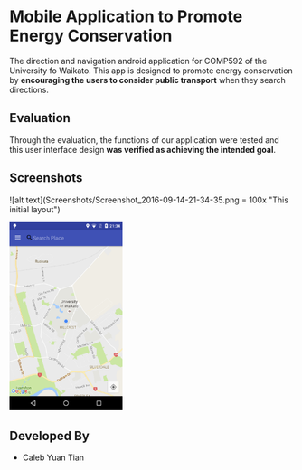 # Mobile Application to Promote Energy Conservation

The direction and navigation android application for COMP592 of the University fo Waikato. This app is designed to promote energy conservation by **encouraging the users to consider public transport** when they search directions.

## Evaluation

Through the evaluation, the functions of our application were tested and this user interface design **was verified as achieving the intended goal**.

## Screenshots

![alt text](Screenshots/Screenshot_2016-09-14-21-34-35.png = 100x "This initial layout")

<img src="Screenshots/Screenshot_2016-09-14-21-34-35.png" alt="Drawing" style="width: 200px;"/>

## Developed By
* Caleb Yuan Tian